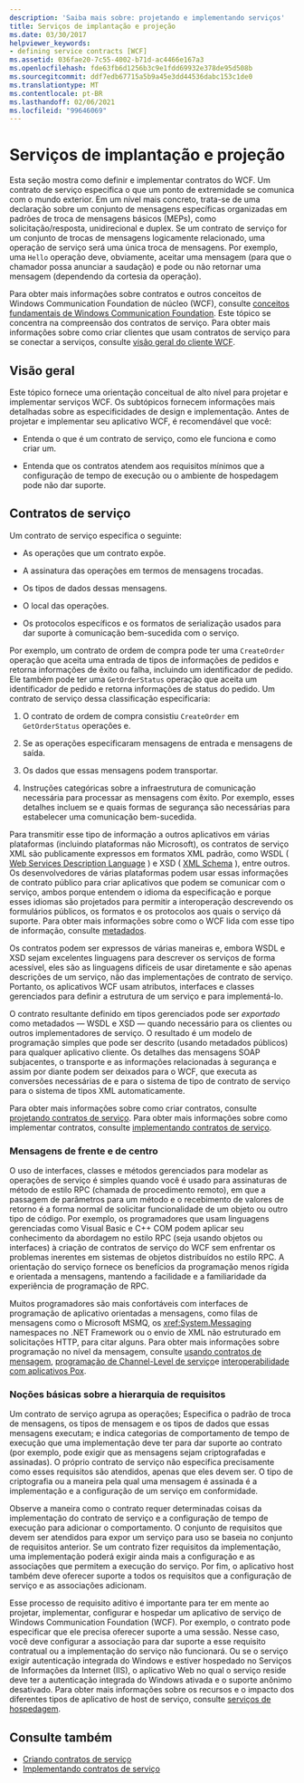 ```yaml
---
description: 'Saiba mais sobre: projetando e implementando serviços'
title: Serviços de implantação e projeção
ms.date: 03/30/2017
helpviewer_keywords:
- defining service contracts [WCF]
ms.assetid: 036fae20-7c55-4002-b71d-ac4466e167a3
ms.openlocfilehash: fde63fb6d1256b3c9e1fdd69932e378de95d508b
ms.sourcegitcommit: ddf7edb67715a5b9a45e3dd44536dabc153c1de0
ms.translationtype: MT
ms.contentlocale: pt-BR
ms.lasthandoff: 02/06/2021
ms.locfileid: "99646069"
---
```

# <a name="designing-and-implementing-services"></a>Serviços de implantação e projeção

Esta seção mostra como definir e implementar contratos do WCF. Um contrato de serviço especifica o que um ponto de extremidade se comunica com o mundo exterior. Em um nível mais concreto, trata-se de uma declaração sobre um conjunto de mensagens específicas organizadas em padrões de troca de mensagens básicos (MEPs), como solicitação/resposta, unidirecional e duplex. Se um contrato de serviço for um conjunto de trocas de mensagens logicamente relacionado, uma operação de serviço será uma única troca de mensagens. Por exemplo, uma `Hello` operação deve, obviamente, aceitar uma mensagem (para que o chamador possa anunciar a saudação) e pode ou não retornar uma mensagem (dependendo da cortesia da operação).  
  
 Para obter mais informações sobre contratos e outros conceitos de Windows Communication Foundation de núcleo (WCF), consulte [conceitos fundamentais de Windows Communication Foundation](fundamental-concepts.md). Este tópico se concentra na compreensão dos contratos de serviço. Para obter mais informações sobre como criar clientes que usam contratos de serviço para se conectar a serviços, consulte [visão geral do cliente WCF](wcf-client-overview.md).  
  
## <a name="overview"></a>Visão geral  

 Este tópico fornece uma orientação conceitual de alto nível para projetar e implementar serviços WCF. Os subtópicos fornecem informações mais detalhadas sobre as especificidades de design e implementação. Antes de projetar e implementar seu aplicativo WCF, é recomendável que você:  
  
- Entenda o que é um contrato de serviço, como ele funciona e como criar um.  
  
- Entenda que os contratos atendem aos requisitos mínimos que a configuração de tempo de execução ou o ambiente de hospedagem pode não dar suporte.  
  
## <a name="service-contracts"></a>Contratos de serviço  

 Um contrato de serviço especifica o seguinte:  
  
- As operações que um contrato expõe.  
  
- A assinatura das operações em termos de mensagens trocadas.  
  
- Os tipos de dados dessas mensagens.  
  
- O local das operações.  
  
- Os protocolos específicos e os formatos de serialização usados para dar suporte à comunicação bem-sucedida com o serviço.  
  
 Por exemplo, um contrato de ordem de compra pode ter uma `CreateOrder` operação que aceita uma entrada de tipos de informações de pedidos e retorna informações de êxito ou falha, incluindo um identificador de pedido. Ele também pode ter uma `GetOrderStatus` operação que aceita um identificador de pedido e retorna informações de status do pedido. Um contrato de serviço dessa classificação especificaria:  
  
1. O contrato de ordem de compra consistiu `CreateOrder` em `GetOrderStatus` operações e.  
  
2. Se as operações especificaram mensagens de entrada e mensagens de saída.  
  
3. Os dados que essas mensagens podem transportar.  
  
4. Instruções categóricas sobre a infraestrutura de comunicação necessária para processar as mensagens com êxito. Por exemplo, esses detalhes incluem se e quais formas de segurança são necessárias para estabelecer uma comunicação bem-sucedida.  
  
 Para transmitir esse tipo de informação a outros aplicativos em várias plataformas (incluindo plataformas não Microsoft), os contratos de serviço XML são publicamente expressos em formatos XML padrão, como WSDL ( [Web Services Description Language](https://www.w3.org/TR/2001/NOTE-wsdl-20010315) ) e XSD ( [XML Schema](https://www.w3.org/XML/Schema) ), entre outros. Os desenvolvedores de várias plataformas podem usar essas informações de contrato público para criar aplicativos que podem se comunicar com o serviço, ambos porque entendem o idioma da especificação e porque esses idiomas são projetados para permitir a interoperação descrevendo os formulários públicos, os formatos e os protocolos aos quais o serviço dá suporte. Para obter mais informações sobre como o WCF lida com esse tipo de informação, consulte [metadados](./feature-details/metadata.md).  
  
 Os contratos podem ser expressos de várias maneiras e, embora WSDL e XSD sejam excelentes linguagens para descrever os serviços de forma acessível, eles são as linguagens difíceis de usar diretamente e são apenas descrições de um serviço, não das implementações de contrato de serviço. Portanto, os aplicativos WCF usam atributos, interfaces e classes gerenciados para definir a estrutura de um serviço e para implementá-lo.  
  
 O contrato resultante definido em tipos gerenciados pode ser *exportado* como metadados — WSDL e XSD — quando necessário para os clientes ou outros implementadores de serviço. O resultado é um modelo de programação simples que pode ser descrito (usando metadados públicos) para qualquer aplicativo cliente. Os detalhes das mensagens SOAP subjacentes, o transporte e as informações relacionadas à segurança e assim por diante podem ser deixados para o WCF, que executa as conversões necessárias de e para o sistema de tipo de contrato de serviço para o sistema de tipos XML automaticamente.  
  
 Para obter mais informações sobre como criar contratos, consulte [projetando contratos de serviço](designing-service-contracts.md). Para obter mais informações sobre como implementar contratos, consulte [implementando contratos de serviço](implementing-service-contracts.md).  
  
### <a name="messages-up-front-and-center"></a>Mensagens de frente e de centro  

 O uso de interfaces, classes e métodos gerenciados para modelar as operações de serviço é simples quando você é usado para assinaturas de método de estilo RPC (chamada de procedimento remoto), em que a passagem de parâmetros para um método e o recebimento de valores de retorno é a forma normal de solicitar funcionalidade de um objeto ou outro tipo de código. Por exemplo, os programadores que usam linguagens gerenciadas como Visual Basic e C++ COM podem aplicar seu conhecimento da abordagem no estilo RPC (seja usando objetos ou interfaces) à criação de contratos de serviço do WCF sem enfrentar os problemas inerentes em sistemas de objetos distribuídos no estilo RPC. A orientação do serviço fornece os benefícios da programação menos rígida e orientada a mensagens, mantendo a facilidade e a familiaridade da experiência de programação de RPC.  
  
 Muitos programadores são mais confortáveis com interfaces de programação de aplicativo orientadas a mensagens, como filas de mensagens como o Microsoft MSMQ, os <xref:System.Messaging> namespaces no .NET Framework ou o envio de XML não estruturado em solicitações HTTP, para citar alguns. Para obter mais informações sobre programação no nível da mensagem, consulte [usando contratos de mensagem](./feature-details/using-message-contracts.md), [programação de Channel-Level de serviço](./extending/service-channel-level-programming.md)e [interoperabilidade com aplicativos Pox](./feature-details/interoperability-with-pox-applications.md).  
  
### <a name="understanding-the-hierarchy-of-requirements"></a>Noções básicas sobre a hierarquia de requisitos  

 Um contrato de serviço agrupa as operações; Especifica o padrão de troca de mensagens, os tipos de mensagem e os tipos de dados que essas mensagens executam; e indica categorias de comportamento de tempo de execução que uma implementação deve ter para dar suporte ao contrato (por exemplo, pode exigir que as mensagens sejam criptografadas e assinadas). O próprio contrato de serviço não especifica precisamente como esses requisitos são atendidos, apenas que eles devem ser. O tipo de criptografia ou a maneira pela qual uma mensagem é assinada é a implementação e a configuração de um serviço em conformidade.  
  
 Observe a maneira como o contrato requer determinadas coisas da implementação do contrato de serviço e a configuração de tempo de execução para adicionar o comportamento. O conjunto de requisitos que devem ser atendidos para expor um serviço para uso se baseia no conjunto de requisitos anterior. Se um contrato fizer requisitos da implementação, uma implementação poderá exigir ainda mais a configuração e as associações que permitem a execução do serviço. Por fim, o aplicativo host também deve oferecer suporte a todos os requisitos que a configuração de serviço e as associações adicionam.  
  
 Esse processo de requisito aditivo é importante para ter em mente ao projetar, implementar, configurar e hospedar um aplicativo de serviço de Windows Communication Foundation (WCF). Por exemplo, o contrato pode especificar que ele precisa oferecer suporte a uma sessão. Nesse caso, você deve configurar a associação para dar suporte a esse requisito contratual ou a implementação do serviço não funcionará. Ou se o serviço exigir autenticação integrada do Windows e estiver hospedado no Serviços de Informações da Internet (IIS), o aplicativo Web no qual o serviço reside deve ter a autenticação integrada do Windows ativada e o suporte anônimo desativado. Para obter mais informações sobre os recursos e o impacto dos diferentes tipos de aplicativo de host de serviço, consulte [serviços de hospedagem](hosting-services.md).  
  
## <a name="see-also"></a>Consulte também

- [Criando contratos de serviço](designing-service-contracts.md)
- [Implementando contratos de serviço](implementing-service-contracts.md)
